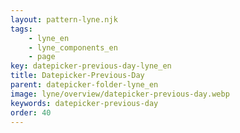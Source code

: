 ```yaml
---
layout: pattern-lyne.njk
tags: 
    - lyne_en
    - lyne_components_en
    - page
key: datepicker-previous-day-lyne_en
title: Datepicker-Previous-Day
parent: datepicker-folder-lyne_en
image: lyne/overview/datepicker-previous-day.webp
keywords: datepicker-previous-day
order: 40
---
```

